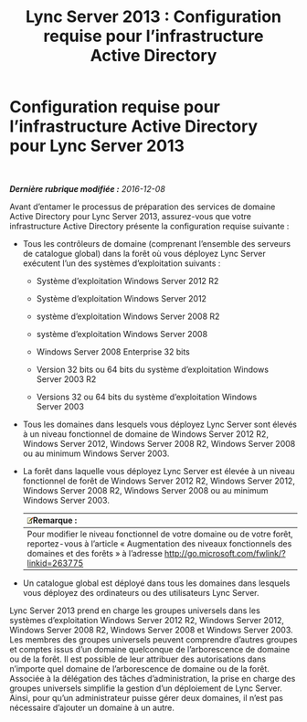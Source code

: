 ﻿---
title: 'Lync Server 2013 : Configuration requise pour l’infrastructure Active Directory'
TOCTitle: Configuration requise pour l’infrastructure Active Directory
ms:assetid: c2086f7b-662f-4179-ab99-2c0311ebd903
ms:mtpsurl: https://technet.microsoft.com/fr-fr/library/Gg412955(v=OCS.15)
ms:contentKeyID: 49298760
ms.date: 12/10/2016
mtps_version: v=OCS.15
ms.translationtype: HT
---

# Configuration requise pour l’infrastructure Active Directory pour Lync Server 2013

 

_**Dernière rubrique modifiée :** 2016-12-08_

Avant d’entamer le processus de préparation des services de domaine Active Directory pour Lync Server 2013, assurez-vous que votre infrastructure Active Directory présente la configuration requise suivante :

  - Tous les contrôleurs de domaine (comprenant l’ensemble des serveurs de catalogue global) dans la forêt où vous déployez Lync Server exécutent l’un des systèmes d’exploitation suivants :
    
      - Système d’exploitation Windows Server 2012 R2
    
      - Système d’exploitation Windows Server 2012
    
      - système d’exploitation Windows Server 2008 R2
    
      - système d’exploitation Windows Server 2008
    
      - Windows Server 2008 Enterprise 32 bits
    
      - Version 32 bits ou 64 bits du système d’exploitation Windows Server 2003 R2
    
      - Versions 32 ou 64 bits du système d’exploitation Windows Server 2003

  - Tous les domaines dans lesquels vous déployez Lync Server sont élevés à un niveau fonctionnel de domaine de Windows Server 2012 R2, Windows Server 2012, Windows Server 2008 R2, Windows Server 2008 ou au minimum Windows Server 2003.

  - La forêt dans laquelle vous déployez Lync Server est élevée à un niveau fonctionnel de forêt de Windows Server 2012 R2, Windows Server 2012, Windows Server 2008 R2, Windows Server 2008 ou au minimum Windows Server 2003.
    
    <table>
    <thead>
    <tr class="header">
    <th><img src="images/Gg398920.note(OCS.15).gif" title="note" alt="note" />Remarque :</th>
    </tr>
    </thead>
    <tbody>
    <tr class="odd">
    <td>Pour modifier le niveau fonctionnel de votre domaine ou de votre forêt, reportez-vous à l’article « Augmentation des niveaux fonctionnels des domaines et des forêts » à l’adresse <a href="http://go.microsoft.com/fwlink/?linkid=263775" class="uri">http://go.microsoft.com/fwlink/?linkid=263775</a></td>
    </tr>
    </tbody>
    </table>


  - Un catalogue global est déployé dans tous les domaines dans lesquels vous déployez des ordinateurs ou des utilisateurs Lync Server.

Lync Server 2013 prend en charge les groupes universels dans les systèmes d’exploitation Windows Server 2012 R2, Windows Server 2012, Windows Server 2008 R2, Windows Server 2008 et Windows Server 2003. Les membres des groupes universels peuvent comprendre d’autres groupes et comptes issus d’un domaine quelconque de l’arborescence de domaine ou de la forêt. Il est possible de leur attribuer des autorisations dans n’importe quel domaine de l’arborescence de domaine ou de la forêt. Associée à la délégation des tâches d’administration, la prise en charge des groupes universels simplifie la gestion d’un déploiement de Lync Server. Ainsi, pour qu’un administrateur puisse gérer deux domaines, il n’est pas nécessaire d’ajouter un domaine à un autre.

